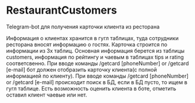 # RestaurantCustomers
Telegram-bot для получения карточки клиента из ресторана

Информация о клиентах хранится в гугл таблицах, туда сотрудники ресторана вносят информацию о гостях.
Карточка строится по информации из 3х таблиц. Основная информация берется из таблицы customers, информация по рейтингу и чаевым в таблицах tips и rating соответсвенно.
При вводе команды /getcard [phoneNumber] or /getcard [e-mail] бот должен отобразить карточку клиента(с полной информацией по клиенту).
При вводе команды /getcard [phoneNumber] or /getcard [e-mail] происходит поиск в БД, если в БД пусто, то ищем в гугл таблице.
Есть возможность оценить клиента в боте, отметить оставил клиент чаевые или нет.
